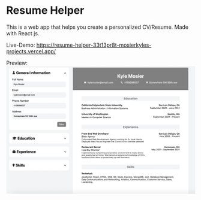 # Resume Helper

This is a web app that helps you create a personalized CV/Resume.
Made with React js.

Live-Demo:
https://resume-helper-33t13pr8t-mosierkyles-projects.vercel.app/

Preview:
![preview](src/assets/Preview.png)
